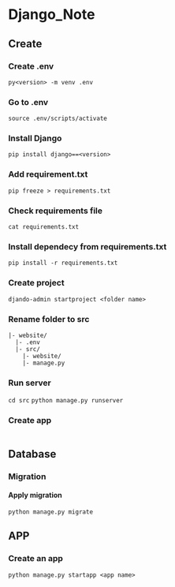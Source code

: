 # Django_Note  
## Create  
### Create .env  
```py<version> -m venv .env```
### Go to .env
```source .env/scripts/activate```
### Install Django  
```pip install django==<version>```
### Add requirement.txt  
```pip freeze > requirements.txt```  
### Check requirements file  
```cat requirements.txt```   
### Install dependecy from requirements.txt  
```pip install -r requirements.txt```
### Create project  
```djando-admin startproject <folder name>```
### Rename folder to src
```
|- website/  
  |- .env  
  |- src/  
    |- website/  
    |- manage.py  
```  
### Run server  
```cd src```
```python manage.py runserver```
### Create app   
```
```
## Database  
### Migration  
#### Apply migration  
```python manage.py migrate```  
## APP  
### Create an app  
```python manage.py startapp <app name>```

  
